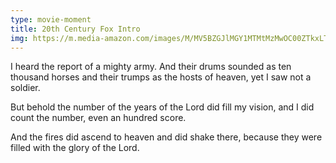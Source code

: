 ```yaml
---
type: movie-moment
title: 20th Century Fox Intro
img: https://m.media-amazon.com/images/M/MV5BZGJlMGY1MTMtMzMwOC00ZTkxLTg4YjEtYzliNGI2MmJiZTNiXkEyXkFqcGdeQXVyMTAzNTY1MDY3._V1_.jpg
---
```


I heard the report of a mighty army. And their drums sounded as ten thousand horses and their trumps as the hosts of heaven, yet I saw not a soldier.

But behold the number of the years of the Lord did fill my vision, and I did count the number, even an hundred score.

And the fires did ascend to heaven and did shake there, because they were filled with the glory of the Lord.